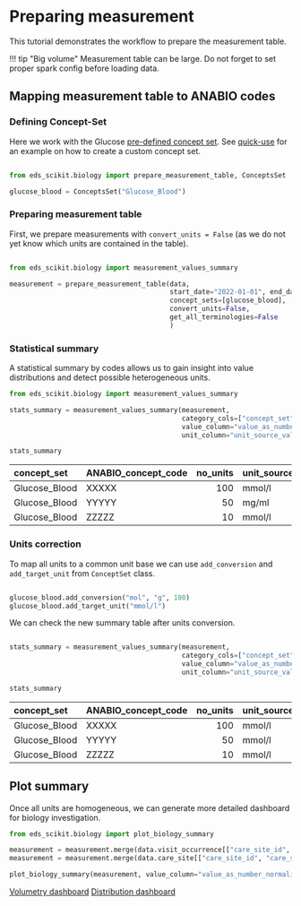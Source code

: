 # Preparing measurement

This tutorial demonstrates the workflow to prepare the measurement table.

!!! tip "Big volume"
    Measurement table can be large. Do not forget to set proper spark config before loading data.

## Mapping measurement table to ANABIO codes

### Defining Concept-Set

Here we work with the Glucose [pre-defined concept set](concepts_sets.md). See [quick-use](quick_use.md) for an example on how to create a custom concept set.

```python

from eds_scikit.biology import prepare_measurement_table, ConceptsSet

glucose_blood = ConceptsSet("Glucose_Blood")

```

### Preparing measurement table

First, we prepare measurements with ```convert_units = False``` (as we do not yet know which units are contained in the table).

```python

from eds_scikit.biology import measurement_values_summary

measurement = prepare_measurement_table(data,
                                        start_date="2022-01-01", end_date="2022-05-01",
                                        concept_sets=[glucose_blood],
                                        convert_units=False,
                                        get_all_terminologies=False
                                        )
```

### Statistical summary

A statistical summary by codes allows us to gain insight into value distributions and detect possible heterogeneous units.

```python
from eds_scikit.biology import measurement_values_summary

stats_summary = measurement_values_summary(measurement,
                                           category_cols=["concept_set", "GLIMS_ANABIO_concept_code"],
                                           value_column="value_as_number",
                                           unit_column="unit_source_value")

stats_summary

```

| concept_set | ANABIO_concept_code | no_units | unit_source_value |   range_low_anomaly_count |   range_high_anomaly_count |   measurement_count |   value_as_number_count |   value_as_number_mean |   value_as_number_std |   value_as_number_min |   value_as_number_25% |   value_as_number_50% |   value_as_number_75% |   value_as_number_max |
|:------------------|:------|----:|:--------|--------------------------:|---------------------------:|--------------------:|------------------------:|-----------------------:|----------------------:|----------------------:|----------------------:|----------------------:|----------------------:|----------------------:|
| Glucose_Blood | XXXXX | 100 | mmol/l |                       15 |                       5 |               1000 |                   1000 |                     5 |                    2 |                     0 |                    2 |                    5 |                    8 |                   9 |
| Glucose_Blood | YYYYY | 50 | mg/ml |                      20 |                       10 |               5000 |                   5000 |                     25 |                    10 |                     0 |                    20 |                    25 |                    37 |                   45 |
| Glucose_Blood | ZZZZZ |  10 | mmol/l |                       5 |                        18 |               1000 |                   1000 |                     6 |                    1 |                     0 |                    4 |                    6 |                    7 |                   10 |

### Units correction

To map all units to a common unit base we can use ```add_conversion``` and ```add_target_unit``` from ```ConceptSet``` class.

```python

glucose_blood.add_conversion("mol", "g", 180)
glucose_blood.add_target_unit("mmol/l")

```

We can check the new summary table after units conversion.

```python

stats_summary = measurement_values_summary(measurement,
                                           category_cols=["concept_set", "GLIMS_ANABIO_concept_code"],
                                           value_column="value_as_number_normalized",
                                           unit_column="unit_source_value_normalized")

stats_summary

```

| concept_set | ANABIO_concept_code | no_units | unit_source_value |   range_low_anomaly_count |   range_high_anomaly_count |   measurement_count |   value_as_number_count |   value_as_number_mean |   value_as_number_std |   value_as_number_min |   value_as_number_25% |   value_as_number_50% |   value_as_number_75% |   value_as_number_max |
|:------------------|:------|----:|:--------|--------------------------:|---------------------------:|--------------------:|------------------------:|-----------------------:|----------------------:|----------------------:|----------------------:|----------------------:|----------------------:|----------------------:|
| Glucose_Blood | XXXXX | 100 | mmol/l |                       15 |                       5 |               1000 |                   1000 |                     5 |                    2 |                     0 |                    2 |                    5 |                    8 |                   9 |
| Glucose_Blood | YYYYY | 50 | mmol/l |                      20 |                       10 |               5000 |                   5000 |                     5 |                    2 |                     0 |                    4 |                    5 |                    7 |                   9 |
| Glucose_Blood | ZZZZZ |  10 | mmol/l |                       5 |                        18 |               1000 |                   1000 |                     6 |                    1 |                     0 |                    4 |                    6 |                    7 |                   10 |


## Plot summary

Once all units are homogeneous, we can generate more detailed dashboard for biology investigation.

```python
from eds_scikit.biology import plot_biology_summary

measurement = measurement.merge(data.visit_occurrence[["care_site_id", "visit_occurrence_id"]], on="visit_occurrence_id")
measurement = measurement.merge(data.care_site[["care_site_id", "care_site_short_name"]], on="care_site_id")

plot_biology_summary(measurement, value_column="value_as_number_normalized")

```

[Volumetry dashboard](../../_static/biology/viz/interactive_volumetry.html)
[Distribution dashboard](../../_static/biology/viz/interactive_distribution.html)
